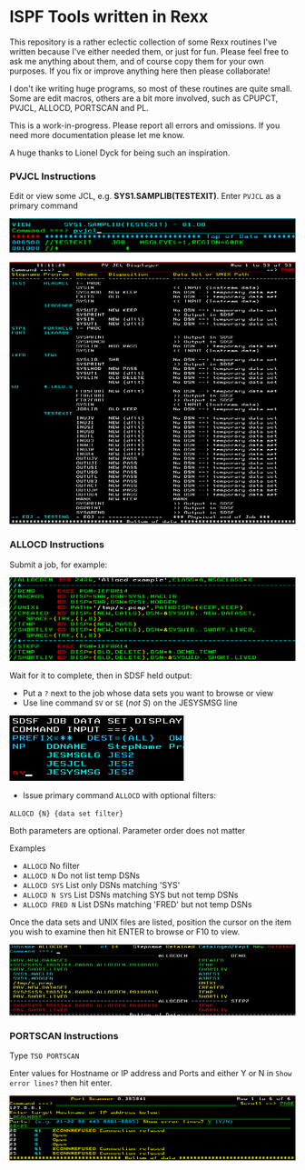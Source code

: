 # ISPF Tools written in Rexx #

This repository is a rather eclectic collection of some Rexx routines I've written because I've either needed them, or just for fun.
Please feel free to ask me anything about them, and of course copy them for your own purposes.
If you fix or improve anything here then please collaborate!

I don't ike writing huge programs, so most of these routines are quite small. Some are edit macros, others are a bit more involved, such as
CPUPCT, PVJCL, ALLOCD, PORTSCAN and PL.

This is a work-in-progress.  Please report all errors and omissions. If you need more documentation please let me know.

A huge thanks to Lionel Dyck for being such an inspiration.

### PVJCL Instructions ###

Edit or view some JCL, e.g. **SYS1.SAMPLIB(TESTEXIT)**. Enter `PVJCL` as a primary command

![JCL](images/PVJCL.jcl.png)

![Panel](images/PVJCL.panel.png)

### ALLOCD Instructions ###

Submit a job, for example:

![JCL](images/ALLOCDJ.png)

Wait for it to complete, then in SDSF held output:

- Put a `?` next to the job whose data sets you want to browse or view
- Use line command `SV` or `SE` (*not S*) on the JESYSMSG line

![SV](images/SVcommand.png)

- Issue primary command `ALLOCD` with optional filters:

`ALLOCD {N} {data set filter}`

Both parameters are optional. Parameter order does not matter

Examples

- `ALLOCD`          No filter
- `ALLOCD N`        Do not list temp DSNs
- `ALLOCD SYS`      List only DSNs matching 'SYS'
- `ALLOCD N SYS`    List DSNs matching SYS but not temp DSNs
- `ALLOCD FRED N`   List DSNs matching 'FRED' but not temp DSNs

Once the data sets and UNIX files are listed, position the cursor
on the item you wish to examine then hit ENTER to browse or F10 to view.

![Panel](images/ALLOCDP.png)

### PORTSCAN Instructions ###

Type `TSO PORTSCAN`

Enter values for Hostname or IP address and Ports and either Y or N in `Show error lines?` then hit enter.

![Panel](images/PORTSCAN.panel.png)
